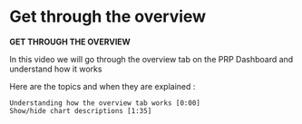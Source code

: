 # Get through the overview

**GET THROUGH THE OVERVIEW**

In this video we will go through the overview tab on the PRP Dashboard and understand how it works

Here are the topics and when they are explained :

```
Understanding how the overview tab works [0:00]
Show/hide chart descriptions [1:35]
```
